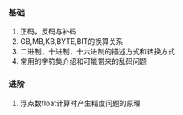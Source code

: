 ### 基础
1.  正码，反码与补码
2.  GB,MB,KB,BYTE,BIT的换算关系
3.  二进制，十进制，十六进制的描述方式和转换方式
4.  常用的字符集介绍和可能带来的乱码问题
### 进阶
1.  浮点数float计算时产生精度问题的原理